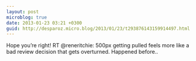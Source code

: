 ```yaml
---
layout: post
microblog: true
date: 2013-01-23 03:21 +0300
guid: http://desparoz.micro.blog/2013/01/23/t293876143159914497.html
---
```

Hope you’re right! RT @reneritchie: 500px getting pulled feels more like a bad review decision that gets overturned. Happened before..
